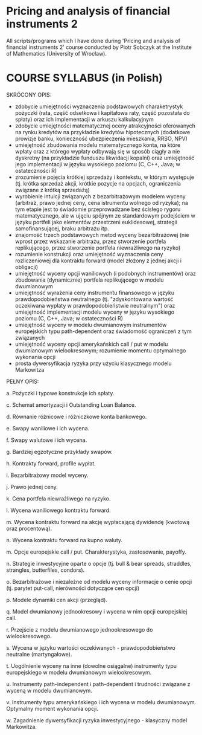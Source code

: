 Pricing and analysis of financial instruments 2
=====

All scripts/programs which I have done during 'Pricing and analysis of financial instruments 2' course conducted by Piotr Sobczyk at the Institute of Mathematics (University of Wrocław). 

COURSE SYLLABUS  (in Polish)
===============
SKRÓCONY OPIS:

- zdobycie umiejętności wyznaczenia podstawowych charaketrystyk pożyczki (rata, część odsetkowa i kapitałowa raty, część pozostała do spłaty) oraz ich implementacji w arkuszu kalkulacyjnym
- zdobycie umiejętności matematycznej oceny atrakcyjności oferowanych na rynku kredytów na przykładzie kredytów hipotecznych (dodatkowe prowizje banku, konieczność ubezpieczenia mieszkania, RRSO, NPV)
- umiejętność zbudowania modelu matematycznego konta, na które wpłaty oraz z którego wypłaty odbywają się w sposób ciągły a nie dyskretny (na przykładzie funduszu likwidacji kopalni) oraz umiejętność jego implementacji w języku wysokiego poziomu (C, C++, Java; w ostateczności R)
- zrozumienie pojęcia krótkiej sprzedaży i kontekstu, w którym występuje (tj. krótka sprzedaż akcji, krótkie pozycje na opcjach, ograniczenia związane z krótką sprzedażą)
- wyrobienie intuicji związanych z bezarbitrażowym modelem wyceny (arbitraż, prawo jednej ceny, cena istrumentu wolnego od ryzyka); na tym etapie jest to świadomie przeprowadzane bez ścisłego rygoru matematycznego, ale w ujęciu spójnym ze standardowym podejściem w języku portfeli jako elementów przestrzeni euklidesowej, strategii samofinansującej, braku arbitrażu itp.
- znajomość trzech podstawowych metod wyceny bezarbitrażowej (nie wprost przez wskazanie arbitrażu, przez stworzenie portfela replikującego, przez stworzenie portfela niewrażliwego na ryzyko)
- rozumienie konstrukcji oraz umiejętność wyznaczenia ceny rozliczeniowej dla kontraktu forward (model złożony z jednej akcji i obligacji)
- umiejętność wyceny opcji waniliowych (i podobnych instrumentów) oraz zbudowania (dynamicznie) portfela replikującego w modelu dwumianowym
- umiejętność wyrażenia ceny instrumentu finansowego w języku prawdopodobieństwa neutralnego (tj. "zdyskontowana wartość oczekiwana wypłaty w prawdopodobieństwie neutralnym") oraz umiejętność implementacji modelu wyceny w języku wysokiego poziomu (C, C++, Java; w ostateczności R)
- umiejętność wyceny w modelu dwumianowym instrumentów europejskich typu path-dependent oraz świadomość ograniczeń z tym związanych
- umiejętność wyceny opcji amerykańskich call / put w modelu dwumianowym wielookresowym; rozumienie momentu optymalnego wykonania opcji
- prosta dywersyfikacja ryzyka przy użyciu klasycznego modelu Markowitza

PEŁNY OPIS:

a. Pożyczki i typowe konstrukcje ich spłaty.

c. Schemat amortyzacji i Outstanding Loan Balance.

d. Równanie różnicowe i różniczkowe konta bankowego.

e. Swapy waniliowe i ich wycena.

f. Swapy walutowe i ich wycena.

g. Bardziej egzotyczne przykłady swapów.

h. Kontrakty forward, profile wypłat.

i. Bezarbitrażowy model wyceny.

j. Prawo jednej ceny.

k. Cena portfela niewrażliwego na ryzyko.

l. Wycena waniliowego kontraktu forward.

m. Wycena kontraktu forward na akcję wypłacającą dywidendę (kwotową oraz procentową).

n. Wycena kontraktu forward na kupno waluty.

m. Opcje europejskie call / put. Charakterystyka, zastosowanie, payoffy.

n. Strategie inwestycyjne oparte o opcje (tj. bull & bear spreads, straddles, strangles, butterfiles, condors).

o. Bezarbitrażowe i niezależne od modelu wyceny informacje o cenie opcji (tj. parytet put-call, nierówności dotyczące cen opcji)

p. Modele dynamiki cen akcji (przegląd).

q. Model dwumianowy jednookresowy i wycena w nim opcji europejskiej call.

r. Przejście z modelu dwumianowego jednookresowego do wielookresowego.

s. Wycena w języku wartości oczekiwanych - prawdopodobieństwo neutralne (martyngałowe).

t. Uogólnienie wyceny na inne (dowolne osiągalne) instrumenty typu europejskiego w modelu dwumianowym wielookresowym.

u. Instrumenty path-independent i path-dependent i trudności związane z wyceną w modelu dwumianowym.

v. Instrumenty typu amerykańskiego i ich wycena w modelu dwumianowym. Optymalny moment wykonania opcji.

w. Zagadnienie dywersyfikacji ryzyka inwestycyjnego - klasyczny model Markowitza.
